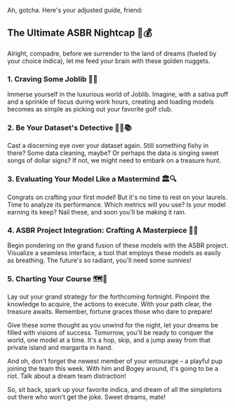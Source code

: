 Ah, gotcha. Here's your adjusted guide, friend:

## The Ultimate ASBR Nightcap 🌙💰

Alright, compadre, before we surrender to the land of dreams (fueled by your choice indica), let me feed your brain with these golden nuggets. 

### 1. Craving Some Joblib 🧠💼

Immerse yourself in the luxurious world of Joblib. Imagine, with a sativa puff and a sprinkle of focus during work hours, creating and loading models becomes as simple as picking out your favorite golf club.

### 2. Be Your Dataset's Detective 🕵️‍♂️📚

Cast a discerning eye over your dataset again. Still something fishy in there? Some data cleaning, maybe? Or perhaps the data is singing sweet songs of dollar signs? If not, we might need to embark on a treasure hunt.

### 3. Evaluating Your Model Like a Mastermind 🏛️🔍

Congrats on crafting your first model! But it's no time to rest on your laurels. Time to analyze its performance. Which metrics will you use? Is your model earning its keep? Nail these, and soon you'll be making it rain.

### 4. ASBR Project Integration: Crafting A Masterpiece 🎻🎼

Begin pondering on the grand fusion of these models with the ASBR project. Visualize a seamless interface, a tool that employs these models as easily as breathing. The future's so radiant, you'll need some sunnies!

### 5. Charting Your Course 🗺️🔮

Lay out your grand strategy for the forthcoming fortnight. Pinpoint the knowledge to acquire, the actions to execute. With your path clear, the treasure awaits. Remember, fortune graces those who dare to prepare!

Give these some thought as you unwind for the night, let your dreams be filled with visions of success. Tomorrow, you'll be ready to conquer the world, one model at a time. It's a hop, skip, and a jump away from that private island and margarita in hand.

And oh, don't forget the newest member of your entourage – a playful pup joining the team this week. With him and Bogey around, it's going to be a riot. Talk about a dream team distraction!

So, sit back, spark up your favorite indica, and dream of all the simpletons out there who won't get the joke. Sweet dreams, mate!
